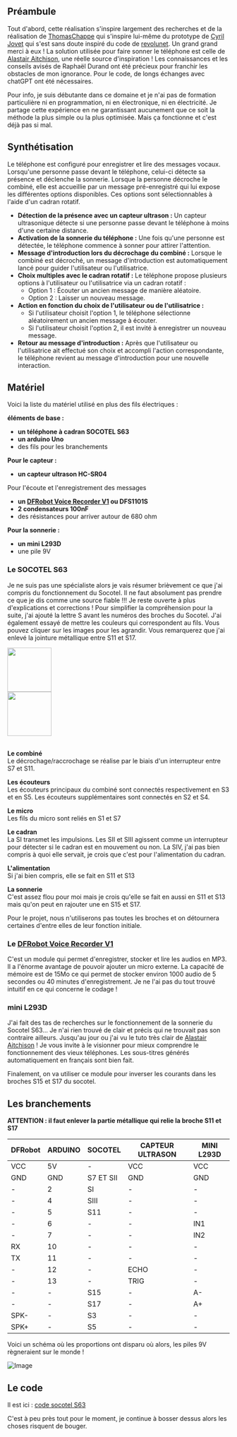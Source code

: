 ## Préambule
Tout d'abord, cette réalisation s'inspire largement des recherches et de la réalisation de [ThomasChappe](https://github.com/ThomasChappe/S63_Arduino) qui s'inspire lui-même du prototype de [Cyril Jovet](https://github.com/sun-exploit) qui s'est sans doute inspiré du code de [revolunet](https://github.com/revolunet/s63). Un grand grand merci à eux !
La solution utilisée pour faire sonner le téléphone est celle de [Alastair Aitchison](https://www.youtube.com/watch?v=cZ2rHqBXO1s), une réelle source d'inspiration !
Les connaissances et les conseils avisés de Raphaël Durand ont été précieux pour franchir les obstacles de mon ignorance.
Pour le code, de longs échanges avec chatGPT ont été nécessaires.

Pour info, je suis débutante dans ce domaine et je n'ai pas de formation particulière ni en programmation, ni en électronique, ni en électricité. Je partage cette expérience en ne garantissant aucunement que ce soit la méthode la plus simple ou la plus optimisée. Mais ça fonctionne et c'est déjà pas si mal. 

## Synthétisation

Le téléphone est configuré pour enregistrer et lire des messages vocaux. Lorsqu'une personne passe devant le téléphone, celui-ci détecte sa présence et déclenche la sonnerie. Lorsque la personne décroche le combiné, elle est accueillie par un message pré-enregistré qui lui expose les différentes options disponibles. Ces options sont sélectionnables à l'aide d'un cadran rotatif.

- **Détection de la présence avec un capteur ultrason :** Un capteur ultrasonique détecte si une personne passe devant le téléphone à moins d'une certaine distance.
- **Activation de la sonnerie du téléphone :** Une fois qu'une personne est détectée, le téléphone commence à sonner pour attirer l'attention.
- **Message d'introduction lors du décrochage du combiné :** Lorsque le combiné est décroché, un message d'introduction est automatiquement lancé pour guider l'utilisateur ou l'utilisatrice.
- **Choix multiples avec le cadran rotatif :** Le téléphone propose plusieurs options à l'utilisateur ou l'utilisatrice via un cadran rotatif :
  - Option 1 : Écouter un ancien message de manière aléatoire.
  - Option 2 : Laisser un nouveau message.
- **Action en fonction du choix de l'utilisateur ou de l'utilisatrice :**
  - Si l'utilisateur choisit l'option 1, le téléphone sélectionne aléatoirement un ancien message à écouter.
  - Si l'utilisateur choisit l'option 2, il est invité à enregistrer un nouveau message.
- **Retour au message d'introduction :** Après que l'utilisateur ou l'utilisatrice ait effectué son choix et accompli l'action correspondante, le téléphone revient au message d'introduction pour une nouvelle interaction.

## Matériel
Voici la liste du matériel utilisé en plus des fils électriques :

**éléments de base :**
- **un téléphone à cadran SOCOTEL S63**
- **un arduino Uno**
- des fils pour les branchements

**Pour le capteur :**
- **un capteur ultrason HC-SR04**

Pour l'écoute et l'enregistrement des messages
- **un [DFRobot Voice Recorder V1](https://wiki.dfrobot.com/Voice_Recorder_Module_Breakout_SKU_DFR0745) ou DFS1101S**
- **2 condensateurs 100nF**
- des résistances pour arriver autour de 680 ohm

**Pour la sonnerie :**
- **un mini L293D**
- une pile 9V

### Le SOCOTEL S63
Je ne suis pas une spécialiste alors je vais résumer brièvement ce que j'ai compris du fonctionnement du Socotel.
Il ne faut absolument pas prendre ce que je dis comme une source fiable !!! Je reste ouverte à plus d'explications et corrections !
Pour simplifier la compréhension pour la suite, j'ai ajouté la lettre S avant les numéros des broches du Socotel.
J'ai également essayé de mettre les couleurs qui correspondent au fils.
Vous pouvez cliquer sur les images pour les agrandir.
Vous remarquerez que j'ai enlevé la jointure métallique entre S11 et S17.


<img src="https://github.com/users/luciegantois/projects/1/assets/165783651/5da8a779-1179-4590-ace8-6a6cc0c0e1f3" width="100"/>

<br>
<img src="https://github.com/users/luciegantois/projects/1/assets/165783651/1c914f69-87ef-4087-84ee-4c7aab5919b2"  width="100"/>
<br>
<br>

**Le combiné**<br>
Le décrochage/raccrochage se réalise par le biais d'un interrupteur entre S7 et S11.

**Les écouteurs**<br>
Les écouteurs principaux du combiné sont connectés respectivement en S3 et en S5.
Les écouteurs supplémentaires sont connectés en S2 et S4.

**Le micro**<br>
Les fils du micro sont reliés en S1 et S7

**Le cadran**<br>
La SI transmet les impulsions.
Les SII et SIII agissent comme un interrupteur pour détecter si le cadran est en mouvement ou non.
La SIV, j'ai pas bien compris à quoi elle servait, je crois que c'est pour l'alimentation du cadran.

**L'alimentation**<br>
Si j'ai bien compris, elle se fait en S11 et S13

**La sonnerie** <br>
C'est assez flou pour moi mais je crois qu'elle se fait en aussi en S11 et S13 mais qu'on peut en rajouter une en S15 et S17.

Pour le projet, nous n'utiliserons pas toutes les broches et on détournera certaines d'entre elles de leur fonction initiale.


### Le [DFRobot Voice Recorder V1](https://wiki.dfrobot.com/Voice_Recorder_Module_Breakout_SKU_DFR0745)

C'est un module qui permet d'enregistrer, stocker et lire les audios en MP3.
Il a l'énorme avantage de pouvoir ajouter un micro externe.
La capacité de mémoire est de 15Mo ce qui permet de stocker environ 1000 audio de 5 secondes ou 40 minutes d'enregistrement.
Je ne l'ai pas du tout trouvé intuitif en ce qui concerne le codage !

### mini L293D

J'ai fait des tas de recherches sur le fonctionnement de la sonnerie du Socotel S63... Je n'ai rien trouvé de clair et précis qui ne trouvait pas son contraire ailleurs. Jusqu'au jour ou j'ai vu le tuto très clair de [Alastair Aitchison](https://www.youtube.com/watch?v=cZ2rHqBXO1s) ! Je vous invite à le visionner pour mieux comprendre le fonctionnement des vieux téléphones. Les sous-titres générés automatiquement en français sont bien fait.

Finalement, on va utiliser ce module pour inverser les courants dans les broches S15 et S17 du socotel.

## Les branchements

**ATTENTION : il faut enlever la partie métallique qui relie la broche S11 et S17**

DFRobot | ARDUINO | SOCOTEL | CAPTEUR ULTRASON | MINI L293D
-- | -- | -- | -- | --
VCC | 5V | - | VCC |  VCC
GND | GND | S7 ET SII | GND | GND
-| 2 | SI | - | -
-| 4 | SIII | - | -
-| 5 | S11 | - | -
-| 6 | - | - | IN1
-| 7 | - | - | IN2
RX | 10 | - | - | -
TX | 11 | - | - | -
-| 12 | - | ECHO | -
-| 13 | - | TRIG | -
-| - | S15 | - | A-
-| - | S17 | - | A+
SPK- | - | S3 | - | -
SPK+ | - | S5 | - | -

Voici un schéma où les proportions ont disparu où alors, les piles 9V règneraient sur le monde !


![Image](https://github.com/users/luciegantois/projects/1/assets/165783651/0722dff0-c46e-4dc8-a59b-cbabbdb258ef)

## Le code

Il est ici : [code socotel S63](https://github.com/luciegan/socotelS63.git)

C'est à peu près tout pour le moment, je continue à bosser dessus alors les choses risquent de bouger.
